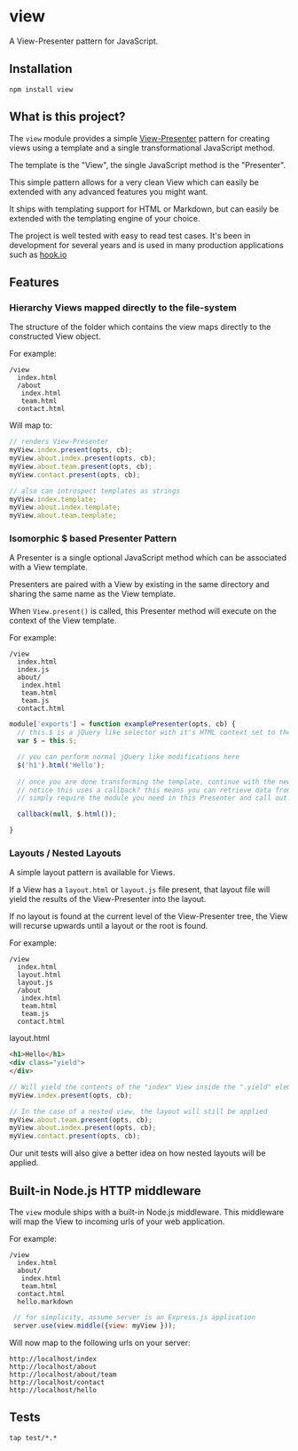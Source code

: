 # view

A View-Presenter pattern for JavaScript.

## Installation

    npm install view

## What is this project?

The `view` module provides a simple [View-Presenter](https://en.wikipedia.org/wiki/Model%E2%80%93view%E2%80%93presenter) pattern for creating views using a template and a single transformational JavaScript method.

The template is the "View", the single JavaScript method is the "Presenter".

This simple pattern allows for a very clean View which can easily be extended with any advanced features you might want.

It ships with templating support for HTML or Markdown, but can easily be extended with the templating engine of your choice. 

The project is well tested with easy to read test cases. It's been in development for several years and is used in many production applications such as [hook.io](https://hook.io)


## Features

### Hierarchy Views mapped directly to the file-system

The structure of the folder which contains the view maps directly to the constructed View object.

For example:

```
/view
  index.html
  /about
   index.html
   team.html
  contact.html
```

Will map to:

```js
// renders View-Presenter
myView.index.present(opts, cb); 
myView.about.index.present(opts, cb);
myView.about.team.present(opts, cb);
myView.contact.present(opts, cb);

// also can introspect templates as strings
myView.index.template;
myView.about.index.template;
myView.about.team.template;
```

### Isomorphic $ based Presenter Pattern

A Presenter is a single optional JavaScript method which can be associated with a View template.

Presenters are paired with a View by existing in the same directory and sharing the same name as the View template.

When `View.present()` is called, this Presenter method will execute on the context of the View template.

For example:

```
/view
  index.html
  index.js
  about/
   index.html
   team.html
   team.js
  contact.html
```

```js
module['exports'] = function examplePresenter(opts, cb) {
  // this.$ is a jQuery like selector with it's HTML context set to the current `View.template`
  var $ = this.$;

  // you can perform normal jQuery like modifications here
  $('h1').html('Hello');
  
  // once you are done transforming the template, continue with the newly modified html
  // notice this uses a callback? this means you can retrieve data from any remote source!
  // simply require the module you need in this Presenter and call out.

  callback(null, $.html());

}
```

### Layouts / Nested Layouts

A simple layout pattern is available for Views.

If a View has a `layout.html` or `layout.js` file present, that layout file will yield the results of the View-Presenter into the layout.

If no layout is found at the current level of the View-Presenter tree, the View will recurse upwards until a layout or the root is found.

For example: 

```
/view
  index.html
  layout.html
  layout.js
  /about
   index.html
   team.html
   team.js
  contact.html
```

layout.html

```html
<h1>Hello</h1>
<div class="yield">
</div>
```

```js
// Will yield the contents of the "index" View inside the ".yield" element
myView.index.present(opts, cb); 

// In the case of a nested view, the layout will still be applied
myView.about.team.present(opts, cb);
myView.about.index.present(opts, cb);
myView.contact.present(opts, cb);
```

Our unit tests will also give a better idea on how nested layouts will be applied.

## Built-in Node.js HTTP middleware

The `view` module ships with a built-in Node.js middleware. This middleware will map the View to incoming urls of your web application.

For example:

```
/view
  index.html
  about/
   index.html
   team.html
  contact.html
  hello.markdown
```

```js
 // for simplicity, assume server is an Express.js application
 server.use(view.middle({view: myView }));
```

Will now map to the following urls on your server: 

```
http://localhost/index
http://localhost/about
http://localhost/about/team
http://localhost/contact
http://localhost/hello
```


## Tests

    tap test/*.*
